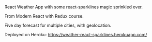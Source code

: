 React Weather App with some react-sparklines magic sprinkled over.

From Modern React with Redux course.

Five day forecast for multiple cities, with geolocation.

Deployed on Heroku: https://weather-react-sparklines.herokuapp.com/

